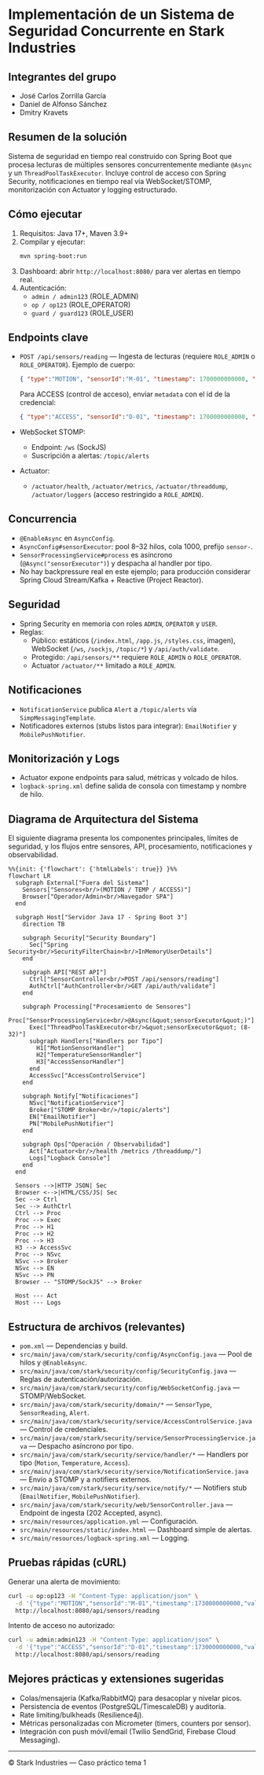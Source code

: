 # Implementación de un Sistema de Seguridad Concurrente en Stark Industries

## Integrantes del grupo
- José Carlos Zorrilla García
- Daniel de Alfonso Sánchez
- Dmitry Kravets

## Resumen de la solución
Sistema de seguridad en tiempo real construido con Spring Boot que procesa lecturas de múltiples sensores concurrentemente mediante `@Async` y un `ThreadPoolTaskExecutor`. Incluye control de acceso con Spring Security, notificaciones en tiempo real vía WebSocket/STOMP, monitorización con Actuator y logging estructurado.

## Cómo ejecutar
1. Requisitos: Java 17+, Maven 3.9+
2. Compilar y ejecutar:
   ```bash
   mvn spring-boot:run
   ```
3. Dashboard: abrir `http://localhost:8080/` para ver alertas en tiempo real.
4. Autenticación:
   - `admin / admin123` (ROLE_ADMIN)
   - `op / op123` (ROLE_OPERATOR)
   - `guard / guard123` (ROLE_USER)

## Endpoints clave
- `POST /api/sensors/reading` — Ingesta de lecturas (requiere `ROLE_ADMIN` o `ROLE_OPERATOR`).
  Ejemplo de cuerpo:
  ```json
  { "type":"MOTION", "sensorId":"M-01", "timestamp": 1700000000000, "value": 0.8 }
  ```

  Para ACCESS (control de acceso), enviar `metadata` con el id de la credencial:
  ```json
  { "type":"ACCESS", "sensorId":"D-01", "timestamp": 1700000000000, "value": 1, "metadata":"BADGE-XYZ" }
  ```

- WebSocket STOMP:
  - Endpoint: `/ws` (SockJS)
  - Suscripción a alertas: `/topic/alerts`

- Actuator:
  - `/actuator/health`, `/actuator/metrics`, `/actuator/threaddump`, `/actuator/loggers` (acceso restringido a `ROLE_ADMIN`).

## Concurrencia
- `@EnableAsync` en `AsyncConfig`.
- `AsyncConfig#sensorExecutor`: pool 8–32 hilos, cola 1000, prefijo `sensor-`.
- `SensorProcessingService#process` es asíncrono (`@Async("sensorExecutor")`) y despacha al handler por tipo.
- No hay backpressure real en este ejemplo; para producción considerar Spring Cloud Stream/Kafka + Reactive (Project Reactor).

## Seguridad
- Spring Security en memoria con roles `ADMIN`, `OPERATOR` y `USER`.
- Reglas:
  - Público: estáticos (`/index.html`, `/app.js`, `/styles.css`, imagen), WebSocket (`/ws`, `/sockjs`, `/topic/*`) y `/api/auth/validate`.
  - Protegido: `/api/sensors/**` requiere `ROLE_ADMIN` o `ROLE_OPERATOR`.
  - Actuator `/actuator/**` limitado a `ROLE_ADMIN`.

## Notificaciones
- `NotificationService` publica `Alert` a `/topic/alerts` vía `SimpMessagingTemplate`.
- Notificadores externos (stubs listos para integrar): `EmailNotifier` y `MobilePushNotifier`.

## Monitorización y Logs
- Actuator expone endpoints para salud, métricas y volcado de hilos.
- `logback-spring.xml` define salida de consola con timestamp y nombre de hilo.

## Diagrama de Arquitectura del Sistema
El siguiente diagrama presenta los componentes principales, límites de seguridad, y los flujos entre sensores, API, procesamiento, notificaciones y observabilidad.
```mermaid
%%{init: {'flowchart': {'htmlLabels': true}} }%%
flowchart LR
  subgraph External["Fuera del Sistema"]
    Sensors["Sensores<br/>(MOTION / TEMP / ACCESS)"]
    Browser["Operador/Admin<br/>Navegador SPA"]
  end

  subgraph Host["Servidor Java 17 - Spring Boot 3"]
    direction TB

    subgraph Security["Security Boundary"]
      Sec["Spring Security<br/>SecurityFilterChain<br/>InMemoryUserDetails"]
    end

    subgraph API["REST API"]
      Ctrl["SensorController<br/>POST /api/sensors/reading"]
      AuthCtrl["AuthController<br/>GET /api/auth/validate"]
    end

    subgraph Processing["Procesamiento de Sensores"]
      Proc["SensorProcessingService<br/>@Async(&quot;sensorExecutor&quot;)"]
      Exec["ThreadPoolTaskExecutor<br/>&quot;sensorExecutor&quot; (8-32)"]
      subgraph Handlers["Handlers por Tipo"]
        H1["MotionSensorHandler"]
        H2["TemperatureSensorHandler"]
        H3["AccessSensorHandler"]
      end
      AccessSvc["AccessControlService"]
    end

    subgraph Notify["Notificaciones"]
      NSvc["NotificationService"]
      Broker["STOMP Broker<br/>/topic/alerts"]
      EN["EmailNotifier"]
      PN["MobilePushNotifier"]
    end

    subgraph Ops["Operación / Observabilidad"]
      Act["Actuator<br/>/health /metrics /threaddump/"]
      Logs["Logback Console"]
    end
  end

  Sensors -->|HTTP JSON| Sec
  Browser <-->|HTML/CSS/JS| Sec
  Sec --> Ctrl
  Sec --> AuthCtrl
  Ctrl --> Proc
  Proc --> Exec
  Proc --> H1
  Proc --> H2
  Proc --> H3
  H3 --> AccessSvc
  Proc --> NSvc
  NSvc --> Broker
  NSvc --> EN
  NSvc --> PN
  Browser -- "STOMP/SockJS" --> Broker

  Host --- Act
  Host --- Logs
```


## Estructura de archivos (relevantes)
- `pom.xml` — Dependencias y build.
- `src/main/java/com/stark/security/config/AsyncConfig.java` — Pool de hilos y `@EnableAsync`.
- `src/main/java/com/stark/security/config/SecurityConfig.java` — Reglas de autenticación/autorización.
- `src/main/java/com/stark/security/config/WebSocketConfig.java` — STOMP/WebSocket.
- `src/main/java/com/stark/security/domain/*` — `SensorType`, `SensorReading`, `Alert`.
- `src/main/java/com/stark/security/service/AccessControlService.java` — Control de credenciales.
- `src/main/java/com/stark/security/service/SensorProcessingService.java` — Despacho asíncrono por tipo.
- `src/main/java/com/stark/security/service/handler/*` — Handlers por tipo (`Motion`, `Temperature`, `Access`).
- `src/main/java/com/stark/security/service/NotificationService.java` — Envío a STOMP y a notifiers externos.
- `src/main/java/com/stark/security/service/notify/*` — Notifiers stub (`EmailNotifier`, `MobilePushNotifier`).
- `src/main/java/com/stark/security/web/SensorController.java` — Endpoint de ingesta (202 Accepted, async).
- `src/main/resources/application.yml` — Configuración.
- `src/main/resources/static/index.html` — Dashboard simple de alertas.
- `src/main/resources/logback-spring.xml` — Logging.

## Pruebas rápidas (cURL)
Generar una alerta de movimiento:
```bash
curl -u op:op123 -H "Content-Type: application/json" \
  -d '{"type":"MOTION","sensorId":"M-01","timestamp":1730000000000,"value":0.9}' \
  http://localhost:8080/api/sensors/reading
```
Intento de acceso no autorizado:
```bash
curl -u admin:admin123 -H "Content-Type: application/json" \
  -d '{"type":"ACCESS","sensorId":"D-01","timestamp":1730000000000,"value":1,"metadata":"BADGE-XYZ"}' \
  http://localhost:8080/api/sensors/reading
```

## Mejores prácticas y extensiones sugeridas
- Colas/mensajería (Kafka/RabbitMQ) para desacoplar y nivelar picos.
- Persistencia de eventos (PostgreSQL/TimescaleDB) y auditoría.
- Rate limiting/bulkheads (Resilience4j).
- Métricas personalizadas con Micrometer (timers, counters por sensor).
- Integración con push móvil/email (Twilio SendGrid, Firebase Cloud Messaging).

---

© Stark Industries — Caso práctico tema 1
